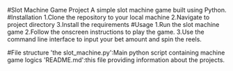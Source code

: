 #Slot Machine Game Project
A simple slot machine game built using Python.
#Installation
1.Clone the repository to your local machine
2.Navigate to project directory
3.Install the requirements
#Usage
1.Run the slot machine game
2.Follow the onscreen instructions to play the game.
3.Use the command line interface to input your bet amount and spin the reels.

#File structure 
'the slot_machine.py':Main python script containing machine game logics
'README.md':this file providing information about the projects.
